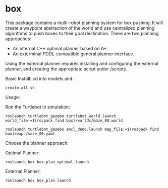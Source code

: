 # box

This package contains a multi-robot planning system for box pushing.
It will create a waypoint abstraction of the world and use centralized planning algorithms to push boxes to their goal destination.
There are two planning approaches: 
* An internal C++ optimal planner based on A*.
* An exterminal PDDL-compatible general planner interface.

Using the external planner requires installing and configuring the external planner, and creating the appropriate script under /scripts.



Basic Install: cd into models and:

```create-all.sh```


Usage: 


Run the Turtlebot in simulation:

```roslaunch turtlebot_gazebo turtlebot_world.launch world_file:=$(rospack find box)/worlds/maze_00.world```

```roslaunch turtlebot_gazebo amcl_demo.launch map_file:=$(rospack find box)/maps/maze_00.yaml```



Choose the planner approach:

Optimal Planner: 

```roslaunch box box_plan_optimal.launch```

External Planner: 

```roslaunch box box_plan.launch```

